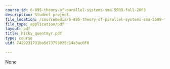 ```yaml
---
course_id: 6-895-theory-of-parallel-systems-sma-5509-fall-2003
description: Student project.
file_location: /coursemedia/6-895-theory-of-parallel-systems-sma-5509-fall-2003/7429231731ba5d73799825c14a3ac0f0_hicky_quentmyr.pdf
file_type: application/pdf
layout: pdf
title: hicky_quentmyr.pdf
type: course
uid: 7429231731ba5d73799825c14a3ac0f0

---
```

None